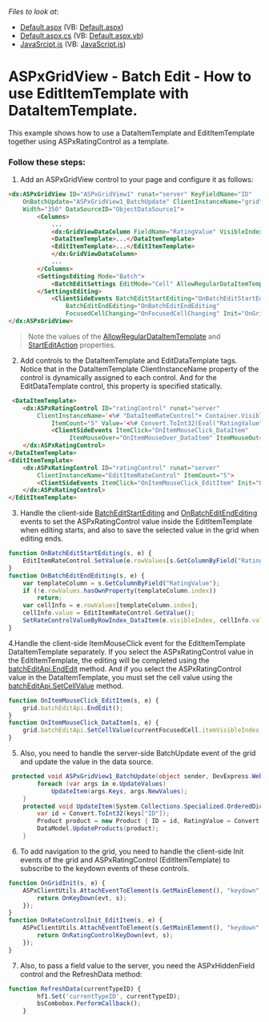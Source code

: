 <!-- default file list -->
*Files to look at*:

* [Default.aspx](./CS/WebSite/Default.aspx) (VB: [Default.aspx](./VB/WebSite/Default.aspx))
* [Default.aspx.cs](./CS/WebSite/Default.aspx.cs) (VB: [Default.aspx.vb](./VB/WebSite/Default.aspx.vb))
* [JavaSrcipt.js](./CS/WebSite/JavaScript.js) (VB: [JavaScript.js](./VB/WebSite/JavaScript.js))
<!-- default file list end -->
# ASPxGridView  - Batch Edit - How to use EditItemTemplate with DataItemTemplate.

This example shows how to use a DataItemTemplate and EditItemTemplate together using ASPxRatingControl as a template.

### Follow these steps: 

1. Add an ASPxGridView control to your page and configure it as follows:
```aspx
<dx:ASPxGridView ID="ASPxGridView1" runat="server" KeyFieldName="ID"
	OnBatchUpdate="ASPxGridView1_BatchUpdate" ClientInstanceName="grid"
	Width="350" DataSourceID="ObjectDataSource1">
		<Columns>
			...
			<dx:GridViewDataColumn FieldName="RatingValue" VisibleIndex="2">
			<DataItemTemplate>...</DataItemTemplate>
			<EditItemTemplate>...</EditItemTemplate>
			</dx:GridViewDataColumn>
			...
		</Columns>
		<SettingsEditing Mode="Batch">
			<BatchEditSettings EditMode="Cell" AllowRegularDataItemTemplate="true" StartEditAction="FocusedCellClick" />
		</SettingsEditing>
			<ClientSideEvents BatchEditStartEditing="OnBatchEditStartEditing"
				BatchEditEndEditing="OnBatchEditEndEditing"
				FocusedCellChanging="OnFocusedCellChanging" Init="OnGridInit" />
</dx:ASPxGridView>
```
>Note the values of the [AllowRegularDataItemTemplate][1] and [StartEditAction][2] properties.

2. Add controls to the DataItemTemplate and EditDataTemplate tags. Notice that in the DataItemTemplate ClientInstanceName property of the control is dynamically assigned to each control. And for the EditDataTemplate control, this property is specified statically.

```aspx
 <DataItemTemplate>
	<dx:ASPxRatingControl ID="ratingControl" runat="server"
		ClientInstanceName='<%# "DataItemRateControl"+ Container.VisibleIndex %>' 
			ItemCount="5" Value='<%# Convert.ToInt32(Eval("RatingValue")) %>'>
			<ClientSideEvents ItemClick="OnItemMouseClick_DataItem"
				 ItemMouseOver="OnItemMouseOver_DataItem" ItemMouseOut="OnItemMouseOut_DataItem" />
	</dx:ASPxRatingControl>
</DataItemTemplate>
<EditItemTemplate>
	<dx:ASPxRatingControl ID="ratingControl" runat="server"
		ClientInstanceName="EditItemRateControl" ItemCount="5">
		<ClientSideEvents ItemClick="OnItemMouseClick_EditItem" Init="OnRateControlInit_EditItem" />
	</dx:ASPxRatingControl>
</EditItemTemplate>
```

3. Handle the client-side [BatchEditStartEditing][3] and [OnBatchEditEndEditing][4] events to set the ASPxRatingControl value inside the EditItemTemplate when editing starts, and also to save the selected value in the grid when editing ends.
```javascript
function OnBatchEditStartEditing(s, e) {
    EditItemRateControl.SetValue(e.rowValues[s.GetColumnByField("RatingValue").index].value);
}
function OnBatchEditEndEditing(s, e) {
    var templateColumn = s.GetColumnByField("RatingValue");
    if (!e.rowValues.hasOwnProperty(templateColumn.index))
        return;
    var cellInfo = e.rowValues[templateColumn.index];
    cellInfo.value = EditItemRateControl.GetValue();
    SetRateControlValueByRowIndex_DataItem(e.visibleIndex, cellInfo.value);
}
```
4.Handle the client-side ItemMouseClick event for the EditItemTemplate DataItemTemplate separately.
If you select the ASPxRatingControl value in the EditItemTemplate, the editing will be completed using the [batchEditApi.EndEdit][5] method. And if you select the ASPxRatingControl value in the DataItemTemplate, you must set the cell value using the [batchEditApi.SetCellValue][6] method.

```javascript
function OnItemMouseClick_EditItem(s, e) {
    grid.batchEditApi.EndEdit();
}
function OnItemMouseClick_DataItem(s, e) {
    grid.batchEditApi.SetCellValue(currentFocusedCell.itemVisibleIndex, currentFocusedCell.column.index, s.GetValue());
}
```

5. Also, you need to handle the server-side BatchUpdate event of the grid  and update the value ​​in the data source.
```csharp
 protected void ASPxGridView1_BatchUpdate(object sender, DevExpress.Web.Data.ASPxDataBatchUpdateEventArgs e) {
        foreach (var args in e.UpdateValues)
            UpdateItem(args.Keys, args.NewValues);
    }
    protected void UpdateItem(System.Collections.Specialized.OrderedDictionary keys, OrderedDictionary newValues) {
        var id = Convert.ToInt32(keys["ID"]);
        Product product = new Product { ID = id, RatingValue = Convert.ToInt32(newValues["RatingValue"]) };
        DataModel.UpdateProducts(product);
    }
```

6. To add navigation to the grid, you need to handle the client-side Init events of the grid and ASPxRatingControl (EditItemTemplate) to subscribe to the keydown events of these controls.
```javascript
function OnGridInit(s, e) {
    ASPxClientUtils.AttachEventToElement(s.GetMainElement(), "keydown", function (evt) {
        return OnKeyDown(evt, s);
    });
}
function OnRateControlInit_EditItem(s, e) {
    ASPxClientUtils.AttachEventToElement(s.GetMainElement(), "keydown", function (evt) {
        return OnRatingControlKeyDown(evt, s);
    });
}
```
7. Also, to pass a field value to the server, you need the ASPxHiddenField control and the RefreshData method:

```javascript
function RefreshData(currentTypeID) {
		hf1.Set('currentTypeID', currentTypeID);
		bsCombobox.PerformCallback();
	}
```
[1]: https://documentation.devexpress.com/AspNet/DevExpress.Web.GridBatchEditSettings.AllowRegularDataItemTemplate.property
[2]: https://documentation.devexpress.com/AspNet/DevExpress.Web.GridBatchEditSettings.StartEditAction.property
[3]: https://docs.devexpress.com/AspNet/js-ASPxClientGridView.BatchEditStartEditing
[4]: https://docs.devexpress.com/AspNet/js-ASPxClientGridView.BatchEditEndEditing
[5]: https://docs.devexpress.com/AspNet/js-ASPxClientGridViewBatchEditApi.EndEdit
[6]: https://docs.devexpress.com/AspNet/js-ASPxClientGridViewBatchEditApi.SetCellValue(visibleIndex-columnFieldNameOrId-value)
